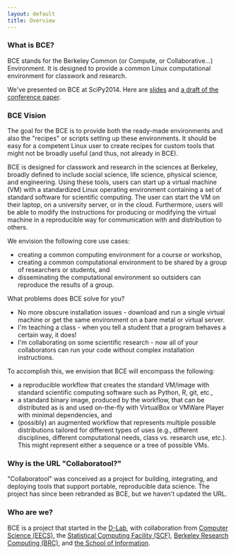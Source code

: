```yaml
---
layout: default
title: Overview
---
```

### What is BCE?

BCE stands for the Berkeley Common (or Compute, or Collaborative...) Environment.
It is designed to provide a common Linux computational environment for classwork
and research.

We've presented on BCE at SciPy2014. Here are
[slides](https://berkeley.box.com/s/m80jxh3fabbvu93otreh) and [a draft of the
conference paper](https://berkeley.box.com/s/w424gdjot3tgksidyyfl).

### BCE Vision

The goal for the BCE is to provide both the ready-made environments and also
the "recipes" or scripts setting up these environments. It should be easy for a
competent Linux user to create recipes for custom tools that might not be
broadly useful (and thus, not already in BCE).

BCE is designed for classwork and research in the sciences at Berkeley, broadly defined to
include social science, life science, physical science, and engineering. Using
these tools, users can start up a virtual machine (VM) with a standardized Linux
operating environment containing a set of standard software for scientific
computing. The user can start the VM on their laptop, on a university server, or
in the cloud. Furthermore, users will be able to modify the instructions for
producing or modifying the virtual machine in a reproducible way for
communication with and distribution to others.

We envision the following core use cases:

  - creating a common computing environment for a course or workshop,
  - creating a common computational environment to be shared by a group of researchers or students, and
  - disseminating the computational environment so outsiders can reproduce the results of a group.

What problems does BCE solve for you?

 - No more obscure installation issues - download and run a single virtual
   machine or get the same environment on a bare metal or virtual server.
 - I'm teaching a class - when you tell a student that a program behaves a
   certain way, it does!
 - I'm collaborating on some scientific research - now all of your collaborators
   can run your code without complex installation instructions.

To accomplish this, we envision that BCE will encompass the following:

 - a reproducible workflow that creates the standard VM/image
   with standard scientific computing software such as Python, R, git, etc.,
 - a standard binary image, produced by the workflow, that can be distributed as is and
   used on-the-fly with VirtualBox or VMWare Player with minimal dependencies, and
 - (possibly) an augmented workflow that represents multiple possible distributions tailored
   for different types of uses (e.g., different disciplines, different
   computational needs, class vs. research use, etc.). This might
   represent either a sequence or a tree of possible VMs.

### Why is the URL "Collaboratool?"

"Collaboratool" was conceived as a project for building, integrating, and
deploying tools that support portable, reproducible data science. The project
has since been rebranded as BCE, but we haven't updated the URL.

### Who are we?

BCE is a project that started in the
[D-Lab](http://dlab.berkeley.edu), with collaboration from [Computer Science
(EECS)](http://www.eecs.berkeley.edu), the [Statistical Computing Facility
(SCF)](http://statistics.berkeley.edu/computing), [Berkeley Research Computing
(BRC)](http://research-it.berkeley.edu/brc), and [the
School of Information](http://ischool.berkeley.edu).
